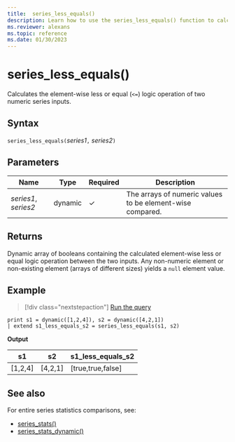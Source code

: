 ```yaml
---
title:  series_less_equals()
description: Learn how to use the series_less_equals() function to calculate the element-wise less or equal (`<=`) logic operation of two numeric series inputs.
ms.reviewer: alexans
ms.topic: reference
ms.date: 01/30/2023
---
```

# series_less_equals()

Calculates the element-wise less or equal (`<=`) logic operation of two numeric series inputs.

## Syntax

`series_less_equals(`*series1*`,` *series2*`)`

## Parameters

| Name | Type | Required | Description |
|--|--|--|--|
| *series1*, *series2* | dynamic | &check; | The arrays of numeric values to be element-wise compared.|

## Returns

Dynamic array of booleans containing the calculated element-wise less or equal logic operation between the two inputs. Any non-numeric element or non-existing element (arrays of different sizes) yields a `null` element value.

## Example

> [!div class="nextstepaction"]
> <a href="https://dataexplorer.azure.com/clusters/help/databases/Samples?query=H4sIAAAAAAAAAysoyswrUSg2VLBVSKnMS8zNTNaINtQx0jGJ1dRRKDZCFjYBChvGanLVKKRWlKTmpQB1xeekFhfHpxaWJuYUx4NVF6cWZaYWI4trFBuCTNIEAMTrdUpqAAAA" target="_blank">Run the query</a>

```kusto
print s1 = dynamic([1,2,4]), s2 = dynamic([4,2,1])
| extend s1_less_equals_s2 = series_less_equals(s1, s2)
```

**Output**

|s1|s2|s1_less_equals_s2|
|---|---|---|
|[1,2,4]|[4,2,1]|[true,true,false]|

## See also

For entire series statistics comparisons, see:

* [series_stats()](series-statsfunction.md)
* [series_stats_dynamic()](series-stats-dynamicfunction.md)
